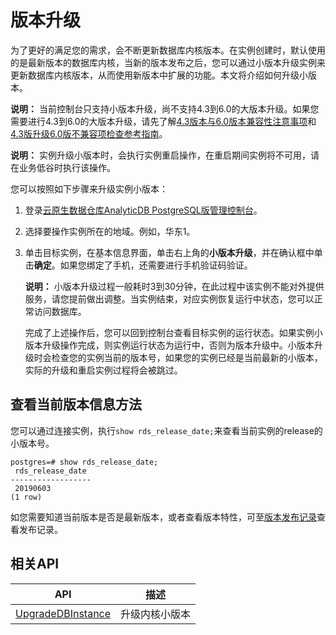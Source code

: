 # 版本升级

为了更好的满足您的需求，会不断更新数据库内核版本。在实例创建时，默认使用的是最新版本的数据库内核，当新的版本发布之后，您可以通过小版本升级实例来更新数据库内核版本，从而使用新版本中扩展的功能。本文将介绍如何升级小版本。

**说明：** 当前控制台只支持小版本升级，尚不支持4.3到6.0的大版本升级。如果您需要进行4.3到6.0的大版本升级，请先了解[4.3版本与6.0版本兼容性注意事项](/intl.zh-CN/实例管理/版本管理/4.3版本与6.0版本兼容性注意事项.md)和[4.3版升级6.0版不兼容项检查参考指南](/intl.zh-CN/实例管理/版本管理/4.3版升级6.0版不兼容项检查参考指南.md)。

**说明：** 实例升级小版本时，会执行实例重启操作，在重启期间实例将不可用，请在业务低谷时执行该操作。

您可以按照如下步骤来升级实例小版本：

1.  登录[云原生数据仓库AnalyticDB PostgreSQL版管理控制台](https://gpdbnext.console.aliyun.com/gpdb/cn-hangzhou/list)。

2.  选择要操作实例所在的地域。例如，华东1。

3.  单击目标实例，在基本信息界面，单击右上角的**小版本升级**，并在确认框中单击**确定**。如果您绑定了手机，还需要进行手机验证码验证。

    **说明：** 小版本升级过程一般耗时3到30分钟，在此过程中该实例不能对外提供服务，请您提前做出调整。当实例结束，对应实例恢复运行中状态，您可以正常访问数据库。

    完成了上述操作后，您可以回到控制台查看目标实例的运行状态。如果实例小版本升级操作完成，则实例运行状态为运行中，否则为版本升级中。小版本升级时会检查您的实例当前的版本号，如果您的实例已经是当前最新的小版本，实际的升级和重启实例过程将会被跳过。


## 查看当前版本信息方法

您可以通过连接实例，执行`show rds_release_date;`来查看当前实例的release的小版本号。

```
postgres=# show rds_release_date;
 rds_release_date
------------------
 20190603
(1 row)
```

如您需要知道当前版本是否是最新版本，或者查看版本特性，可至[版本发布记录](/intl.zh-CN/发布记录/版本发布记录.md)查看发布记录。

## 相关API

|API|描述|
|---|--|
|[UpgradeDBInstance](/intl.zh-CN/API参考/实例管理/UpgradeDBInstance.md)|升级内核小版本|

